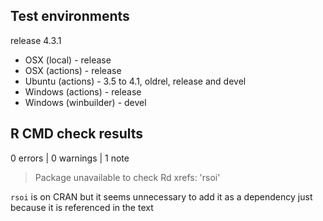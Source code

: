 ## Test environments

release 4.3.1

* OSX (local) - release
* OSX (actions) - release
* Ubuntu (actions) - 3.5 to 4.1, oldrel, release and devel
* Windows (actions) - release
* Windows (winbuilder) - devel

## R CMD check results

0 errors | 0 warnings | 1 note


> Package unavailable to check Rd xrefs: 'rsoi'

`rsoi` is on CRAN but it seems unnecessary to add it as a dependency just because it is referenced in the text
